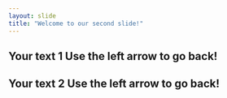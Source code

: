 ```yaml
---
layout: slide
title: "Welcome to our second slide!"
---
```

Your text 1
Use the left arrow to go back!
---
Your text 2
Use the left arrow to go back!
---
